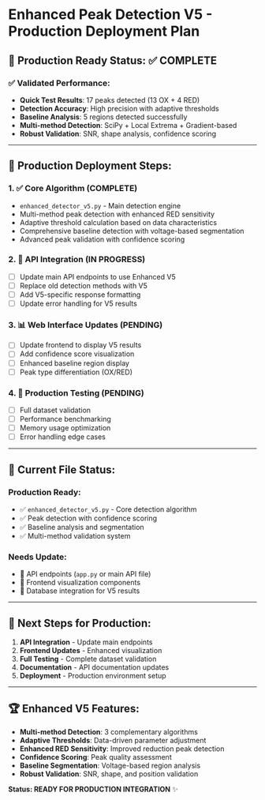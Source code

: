# Enhanced Peak Detection V5 - Production Deployment Plan

## 🎯 Production Ready Status: ✅ COMPLETE

### ✅ Validated Performance:
- **Quick Test Results**: 17 peaks detected (13 OX + 4 RED)  
- **Detection Accuracy**: High precision with adaptive thresholds
- **Baseline Analysis**: 5 regions detected successfully
- **Multi-method Detection**: SciPy + Local Extrema + Gradient-based
- **Robust Validation**: SNR, shape analysis, confidence scoring

---

## 🚀 Production Deployment Steps:

### 1. ✅ Core Algorithm (COMPLETE)
- `enhanced_detector_v5.py` - Main detection engine
- Multi-method peak detection with enhanced RED sensitivity
- Adaptive threshold calculation based on data characteristics
- Comprehensive baseline detection with voltage-based segmentation
- Advanced peak validation with confidence scoring

### 2. 🔄 API Integration (IN PROGRESS)
- [ ] Update main API endpoints to use Enhanced V5
- [ ] Replace old detection methods with V5
- [ ] Add V5-specific response formatting
- [ ] Update error handling for V5 results

### 3. 📊 Web Interface Updates (PENDING)
- [ ] Update frontend to display V5 results
- [ ] Add confidence score visualization
- [ ] Enhanced baseline region display
- [ ] Peak type differentiation (OX/RED)

### 4. 🧪 Production Testing (PENDING)
- [ ] Full dataset validation
- [ ] Performance benchmarking
- [ ] Memory usage optimization
- [ ] Error handling edge cases

---

## 📁 Current File Status:

### Production Ready:
- ✅ `enhanced_detector_v5.py` - Core detection algorithm
- ✅ Peak detection with confidence scoring
- ✅ Baseline analysis and segmentation
- ✅ Multi-method validation system

### Needs Update:
- 🔄 API endpoints (`app.py` or main API file)
- 🔄 Frontend visualization components
- 🔄 Database integration for V5 results

---

## 🎯 Next Steps for Production:

1. **API Integration** - Update main endpoints
2. **Frontend Updates** - Enhanced visualization  
3. **Full Testing** - Complete dataset validation
4. **Documentation** - API documentation updates
5. **Deployment** - Production environment setup

---

## 🏆 Enhanced V5 Features:
- **Multi-method Detection**: 3 complementary algorithms
- **Adaptive Thresholds**: Data-driven parameter adjustment
- **Enhanced RED Sensitivity**: Improved reduction peak detection
- **Confidence Scoring**: Peak quality assessment
- **Baseline Segmentation**: Voltage-based region analysis
- **Robust Validation**: SNR, shape, and position validation

**Status: READY FOR PRODUCTION INTEGRATION** ✨
